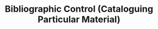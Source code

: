 ---
title: Bibliographic Control (Cataloguing Particular Material)
permalink: /document-library/bibliographic-control-cataloguing-particular-material/
third_nav_title: Category
---